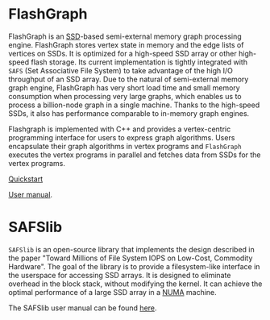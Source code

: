FlashGraph
===========

FlashGraph is an [SSD](http://en.wikipedia.org/wiki/Solid-state_drive)-based
semi-external memory graph processing engine. FlashGraph stores vertex state
in memory and the edge lists of vertices on SSDs. It is optimized for a high-speed
SSD array or other high-speed flash storage. Its current implementation is tightly
integrated with `SAFS` (Set Associative File System) to take advantage of
the high I/O throughput of an SSD array. Due to the natural of semi-external memory
graph engine, FlashGraph has very short load time and small memory consumption
when processing very large graphs, which enables us to process a billion-node
graph in a single machine. Thanks to the high-speed SSDs, it also has performance
comparable to in-memory graph engines.

Flashgraph is implemented with C++ and provides a vertex-centric programming
interface for users to express graph algorithms. Users encapsulate their graph
algorithms in vertex programs and `FlashGraph` executes the vertex programs
in parallel and fetches data from SSDs for the vertex programs.

[Quickstart](https://github.com/icoming/FlashGraph/wiki/FlashGraph-Quick-Start-Guide)

[User manual](https://github.com/icoming/FlashGraph/wiki/User-manual-of-FlashGraph).

SAFSlib
========

`SAFSlib` is an open-source library that implements the design described
in the paper "Toward Millions of File System IOPS on Low-Cost, Commodity Hardware".
The goal of the library is to provide a filesystem-like interface
in the userspace for accessing SSD arrays. It is designed to eliminate overhead
in the block stack, without modifying the kernel. It can achieve the optimal performance
of a large SSD array in a [NUMA](http://en.wikipedia.org/wiki/Non-uniform_memory_access) machine.

The SAFSlib user manual can be found [here](https://docs.google.com/document/d/1OpsuLZw60MGCZAg4xO-j-1_AEWm3Yc2nqKKu8kXotkA/edit?usp=sharing).

